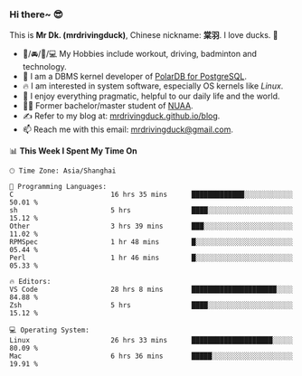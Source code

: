 ### Hi there~ 😎

This is **Mr Dk. (mrdrivingduck)**, Chinese nickname: **棠羽**. I love ducks. 🦆

- 💪/🚘/🏸/💻 My Hobbies include workout, driving, badminton and technology.
- 🍊 I am a DBMS kernel developer of [PolarDB for PostgreSQL](https://github.com/ApsaraDB/PolarDB-for-PostgreSQL).
- 🔥 I am interested in system software, especially OS kernels like *Linux*.
- 🔧 I enjoy everything pragmatic, helpful to our daily life and the world.
- 👨‍🎓 Former bachelor/master student of [NUAA](https://en.wikipedia.org/wiki/Nanjing_University_of_Aeronautics_and_Astronautics).
- ✍ Refer to my blog at: [mrdrivingduck.github.io/blog](https://mrdrivingduck.github.io/blog/).
- 📫 Reach me with this email: [mrdrivingduck@gmail.com](mailto:mrdrivingduck@gmail.com).

<!--START_SECTION:waka-->
📊 **This Week I Spent My Time On** 

```text
🕑︎ Time Zone: Asia/Shanghai

💬 Programming Languages: 
C                        16 hrs 35 mins      █████████████░░░░░░░░░░░░   50.01 % 
sh                       5 hrs               ████░░░░░░░░░░░░░░░░░░░░░   15.12 % 
Other                    3 hrs 39 mins       ███░░░░░░░░░░░░░░░░░░░░░░   11.02 % 
RPMSpec                  1 hr 48 mins        █░░░░░░░░░░░░░░░░░░░░░░░░   05.44 % 
Perl                     1 hr 46 mins        █░░░░░░░░░░░░░░░░░░░░░░░░   05.33 % 

🔥 Editors: 
VS Code                  28 hrs 8 mins       █████████████████████░░░░   84.88 % 
Zsh                      5 hrs               ████░░░░░░░░░░░░░░░░░░░░░   15.12 % 

💻 Operating System: 
Linux                    26 hrs 33 mins      ████████████████████░░░░░   80.09 % 
Mac                      6 hrs 36 mins       █████░░░░░░░░░░░░░░░░░░░░   19.91 % 
```


<!--END_SECTION:waka-->

<!-- ![Mr Dk.'s GitHub Stats](https://github-readme-stats.vercel.app/api?username=mrdrivingduck&count_private&show_icons=true&theme=buefy) -->

<!-- ![Most Used Languages](https://github-readme-stats.vercel.app/api/top-langs/?username=mrdrivingduck&exclude_repo=mips32-CPU,snort-tcp-socket&theme=buefy&layout=compact&langs_count=10) -->


<!--
**mrdrivingduck/mrdrivingduck** is a ✨ _special_ ✨ repository because its `README.md` (this file) appears on your GitHub profile.

Here are some ideas to get you started:

- 🔭 I’m currently working on ...
- 🌱 I’m currently learning ...
- 👯 I’m looking to collaborate on ...
- 🤔 I’m looking for help with ...
- 💬 Ask me about ...
- 📫 How to reach me: ...
- 😄 Pronouns: ...
- ⚡ Fun fact: ...
-->
